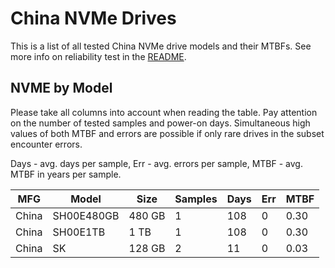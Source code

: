 China NVMe Drives
=================

This is a list of all tested China NVMe drive models and their MTBFs. See more
info on reliability test in the [README](https://github.com/linuxhw/SMART).

NVME by Model
------------

Please take all columns into account when reading the table. Pay attention on the
number of tested samples and power-on days. Simultaneous high values of both MTBF
and errors are possible if only rare drives in the subset encounter errors.

Days - avg. days per sample,
Err  - avg. errors per sample,
MTBF - avg. MTBF in years per sample.

| MFG       | Model              | Size   | Samples | Days  | Err   | MTBF |
|-----------|--------------------|--------|---------|-------|-------|------|
| China     | SH00E480GB         | 480 GB | 1       | 108   | 0     | 0.30   |
| China     | SH00E1TB           | 1 TB   | 1       | 108   | 0     | 0.30   |
| China     | SK                 | 128 GB | 2       | 11    | 0     | 0.03   |
